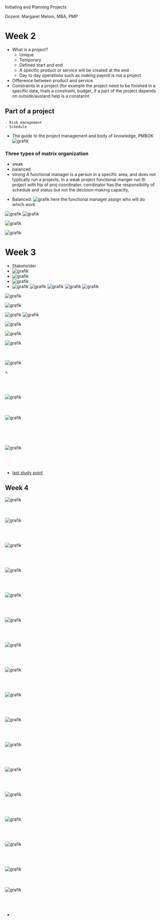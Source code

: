 Initiating and Planning Projects

Dozent: Margaret Meloni, MBA, PMP
# Week 2
* What is a project?
    - Unique
    - Temporary
    - Defined start and end
    - A specific product or service will be created at the end
    - Day to day operations such as making payroll is not a project
* Difference between product and service
* Constraints in a project (for example the project need to be finished in a specific date, thats a constraint, budget, if a part of the project depends on outside/ausland help is a constarint

## Part of a project
    - Risk management
    - Schedule
   
* The guide to the project management and body of knowledge, PMBOK  
![grafik](https://user-images.githubusercontent.com/61450446/124368170-b95f5000-dc5e-11eb-9dbd-9e0f96b83124.png)

### Three types of matrix organization
- weak
- balanced
- strong
A functional manager is a person in a specific area, and does not typlically run a projects. In a weak project functional manger run th project with hlp of proj coordinator. corrdinator has the responsibility of schedule and status but not the decision-making capacity,

* Balanced:
![grafik](https://user-images.githubusercontent.com/61450446/124368229-6934bd80-dc5f-11eb-8035-2054e4ceca30.png)
here the functional manager assign who will do which work

![grafik](https://user-images.githubusercontent.com/61450446/124368254-997c5c00-dc5f-11eb-8d4d-dcfc02d54c9f.png)
![grafik](https://user-images.githubusercontent.com/61450446/124368330-861dc080-dc60-11eb-8fb6-e6984ef745ef.png)

![grafik](https://user-images.githubusercontent.com/61450446/124368434-591ddd80-dc61-11eb-8f6e-cbeccd536586.png)

![grafik](https://user-images.githubusercontent.com/61450446/124368460-84083180-dc61-11eb-99fc-c3a22a8ec12f.png)


# Week 3
* Stakeholder
* ![grafik](https://user-images.githubusercontent.com/61450446/124368717-072a8700-dc64-11eb-9f68-8a3925cf1571.png)
* ![grafik](https://user-images.githubusercontent.com/61450446/124368742-612b4c80-dc64-11eb-8ef1-65708a25dae0.png)
* ![grafik](https://user-images.githubusercontent.com/61450446/124368755-815b0b80-dc64-11eb-9610-53ae83aeb5df.png)
* ![grafik](https://user-images.githubusercontent.com/61450446/124368764-99cb2600-dc64-11eb-8c4c-de27c6f96143.png)
![grafik](https://user-images.githubusercontent.com/61450446/124368781-e6aefc80-dc64-11eb-8e5c-2a9ea7b86bc5.png)
![grafik](https://user-images.githubusercontent.com/61450446/124368789-13fbaa80-dc65-11eb-8ff0-50c69831640d.png)
![grafik](https://user-images.githubusercontent.com/61450446/124368795-1e1da900-dc65-11eb-8421-bb2e11d763c3.png)
![grafik](https://user-images.githubusercontent.com/61450446/124368822-57561900-dc65-11eb-9ca1-e48d6cb998fb.png)

![grafik](https://user-images.githubusercontent.com/61450446/124368898-317d4400-dc66-11eb-8464-6e737eabeaf8.png)

![grafik](https://user-images.githubusercontent.com/61450446/124368912-6ee1d180-dc66-11eb-8a17-60f27cdaec6c.png)

![grafik](https://user-images.githubusercontent.com/61450446/124368978-32fb3c00-dc67-11eb-8187-18db5bede3ff.png)
![grafik](https://user-images.githubusercontent.com/61450446/124369159-1a8c2100-dc69-11eb-8bbf-dc2293af27e0.png)

![grafik](https://user-images.githubusercontent.com/61450446/124369186-545d2780-dc69-11eb-8127-cad878206270.png)

![grafik](https://user-images.githubusercontent.com/61450446/124369213-98e8c300-dc69-11eb-9bc6-6cdb88e4939c.png)

![grafik](https://user-images.githubusercontent.com/61450446/124369223-ae5ded00-dc69-11eb-9063-5781a4486f36.png)

<br/> <br/>
![grafik](https://user-images.githubusercontent.com/61450446/124369226-cafa2500-dc69-11eb-9ff6-8f4c113b8442.png)

<<br><br><br><br>


![grafik](https://user-images.githubusercontent.com/61450446/124369267-3b08ab00-dc6a-11eb-9744-01138e36d311.png)
<br><br><br><br>
![grafik](https://user-images.githubusercontent.com/61450446/124369280-6b504980-dc6a-11eb-94b7-f166822b9adb.png)

<br><br><br><br>
![grafik](https://user-images.githubusercontent.com/61450446/124369288-7f944680-dc6a-11eb-8ab5-93832572b3ad.png)
<br><br><br><br>

* [last study point](https://www.coursera.org/learn/project-planning/supplement/8xJIK/3-4-optional-readings)

## Week 4

![grafik](https://user-images.githubusercontent.com/61450446/124370097-b9b61600-dc73-11eb-94da-17f0e5e2d5b9.png)
<br><br><br><br>
![grafik](https://user-images.githubusercontent.com/61450446/124370111-fbdf5780-dc73-11eb-87b6-01dcb2791d2f.png)
<br><br><br><br>

![grafik](https://user-images.githubusercontent.com/61450446/124370116-07328300-dc74-11eb-8baa-2dd4f46f4721.png)
<br><br><br><br>

![grafik](https://user-images.githubusercontent.com/61450446/124370126-17e2f900-dc74-11eb-9b55-b614fb956849.png)
<br><br><br><br>

![grafik](https://user-images.githubusercontent.com/61450446/124370309-701afa80-dc76-11eb-85ed-e7b5de3fd6ab.png)
<br><br><br><br>

![grafik](https://user-images.githubusercontent.com/61450446/124370320-9a6cb800-dc76-11eb-8887-0a5002561004.png)
<br><br><br><br>

![grafik](https://user-images.githubusercontent.com/61450446/124370329-bff9c180-dc76-11eb-8c3f-9bb70dc0d97d.png)
<br><br><br><br>

![grafik](https://user-images.githubusercontent.com/61450446/124370337-cdaf4700-dc76-11eb-9bdf-a7ae4c967d06.png)
<br><br><br><br>

![grafik](https://user-images.githubusercontent.com/61450446/124370344-d869dc00-dc76-11eb-83ad-a7b741a1dd6a.png)
<br><br><br><br>

![grafik](https://user-images.githubusercontent.com/61450446/124370379-4a422580-dc77-11eb-9077-69dc4e3967e0.png)
<br><br><br><br>

![grafik](https://user-images.githubusercontent.com/61450446/124370388-63e36d00-dc77-11eb-8355-ca994e2d6bf6.png)
<br><br><br><br>

![grafik](https://user-images.githubusercontent.com/61450446/124370411-bfadf600-dc77-11eb-8a58-a3c09afcac75.png)
<br><br><br><br>

![grafik](https://user-images.githubusercontent.com/61450446/124370413-cb99b800-dc77-11eb-8a9e-5601f9d72ea0.png)
<br><br><br><br>

![grafik](https://user-images.githubusercontent.com/61450446/124370655-4663d280-dc7a-11eb-98fd-ddac7ec1ac5e.png)
<br><br><br><br>

![grafik](https://user-images.githubusercontent.com/61450446/124370659-609db080-dc7a-11eb-8ba8-e34a2f16b133.png)
<br><br><br><br>

![grafik](https://user-images.githubusercontent.com/61450446/124370666-7c08bb80-dc7a-11eb-8932-799d07c9e02a.png)
<br><br><br><br>
![grafik](https://user-images.githubusercontent.com/61450446/124370694-b5412b80-dc7a-11eb-997f-0cd8531261a0.png)
<br><br><br><br>







* 

